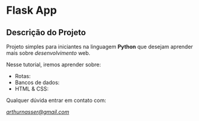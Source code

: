 # Flask App

## Descrição do Projeto

Projeto simples para iniciantes na linguagem **Python** que desejam aprender mais sobre *desenvolvimento* web.

Nesse tutorial, iremos aprender sobre:

- Rotas:
- Bancos de dados:
- HTML & CSS:

Qualquer dúvida entrar em contato com: 

*arthurnasser@gmail.com*





